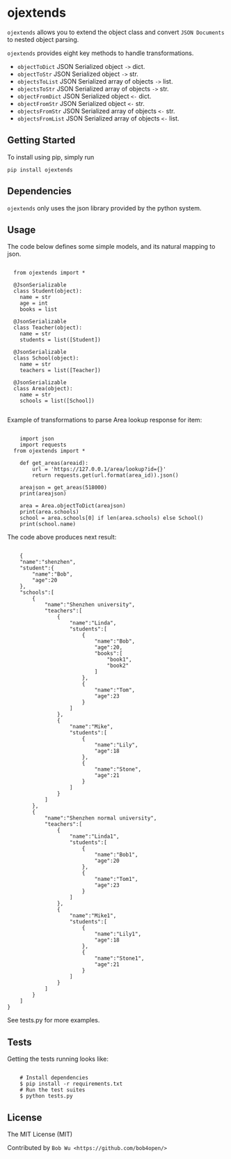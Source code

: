 ojextends
==============

``ojextends`` allows you to extend the object class and convert ``JSON Documents`` to nested object parsing.

``ojextends`` provides eight key methods to handle transformations.

* `objectToDict` JSON Serialized object `->` dict.
* `objectToStr` JSON Serialized object `->` str.
* `objectsToList` JSON Serialized array of objects `->` list.
* `objectsToStr` JSON Serialized array of objects `->` str.
* `objectFromDict` JSON Serialized object `<-` dict.
* `objectFromStr` JSON Serialized object `<-` str.
* `objectsFromStr` JSON Serialized array of objects `<-` str.
* `objectsFromList` JSON Serialized array of objects `<-` list.



## Getting Started

To install using pip, simply run

```
pip install ojextends
```

Dependencies
------------
``ojextends`` only uses the json library provided by the python system.



Usage
-----
The code below defines some simple models, and its natural mapping to json.

```

  from ojextends import *
  
  @JsonSerializable
  class Student(object):
    name = str
    age = int
    books = list
  
  @JsonSerializable
  class Teacher(object):
    name = str
    students = list([Student])
  
  @JsonSerializable
  class School(object):
    name = str
    teachers = list([Teacher])
  
  @JsonSerializable
  class Area(object):
    name = str
    schools = list([School])
    
```
Example of transformations to parse Area lookup response for item:

```

    import json
    import requests
  from ojextends import *
    
    def get_areas(areaid):
        url = 'https://127.0.0.1/area/lookup?id={}'
        return requests.get(url.format(area_id)).json()

    areajson = get_areas(518000)
    print(areajson)
    
    area = Area.objectToDict(areajson)
    print(area.schools)
    school = area.schools[0] if len(area.schools) else School()
    print(school.name)
```

The code above produces next result:


```

    {
    "name":"shenzhen",
    "student":{
        "name":"Bob",
        "age":20
    },
    "schools":[
        {
            "name":"Shenzhen university",
            "teachers":[
                {
                    "name":"Linda",
                    "students":[
                        {
                            "name":"Bob",
                            "age":20,
                            "books":[
                                "book1",
                                "book2"
                            ]
                        },
                        {
                            "name":"Tom",
                            "age":23
                        }
                    ]
                },
                {
                    "name":"Mike",
                    "students":[
                        {
                            "name":"Lily",
                            "age":18
                        },
                        {
                            "name":"Stone",
                            "age":21
                        }
                    ]
                }
            ]
        },
        {
            "name":"Shenzhen normal university",
            "teachers":[
                {
                    "name":"Linda1",
                    "students":[
                        {
                            "name":"Bob1",
                            "age":20
                        },
                        {
                            "name":"Tom1",
                            "age":23
                        }
                    ]
                },
                {
                    "name":"Mike1",
                    "students":[
                        {
                            "name":"Lily1",
                            "age":18
                        },
                        {
                            "name":"Stone1",
                            "age":21
                        }
                    ]
                }
            ]
        }
    ]
}
```

See tests.py for more examples.


Tests
-----
Getting the tests running looks like:

```

    # Install dependencies
    $ pip install -r requirements.txt
    # Run the test suites
    $ python tests.py
```
License
-------

The MIT License (MIT)

Contributed by `Bob Wu <https://github.com/bob4open/>`
